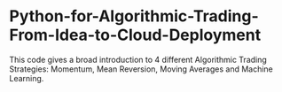 # Python-for-Algorithmic-Trading-From-Idea-to-Cloud-Deployment
This code gives a broad introduction to 4 different Algorithmic Trading Strategies: Momentum, Mean Reversion, Moving Averages and Machine Learning.
